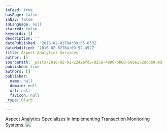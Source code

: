 ```yaml
---
inFeed: true
hasPage: false
inNav: false
inLanguage: null
starred: false
keywords: []
description: ''
datePublished: '2016-02-02T04:09:55.053Z'
dateModified: '2016-02-02T04:09:52.452Z'
title: Aspect Analytics Services
author: []
sourcePath: _posts/2016-02-01-2242afd2-925a-4890-bb6d-5866272dc3b9.md
published: true
authors: []
publisher:
  name: null
  domain: null
  url: null
  favicon: null
_type: Blurb

---
```

Aspect Analytics Specializes in implementing Transaction Monitoring Systems.
![](https://the-grid-user-content.s3-us-west-2.amazonaws.com/77d05bb5-f286-4815-8d47-d3e9150193e8.png)
